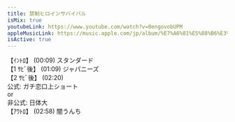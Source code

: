 ```yaml
---
title: 禁制ヒロインサバイバル
isMix: true
youtubeLink: https://www.youtube.com/watch?v=0engovobUPM
appleMusicLink: https://music.apple.com/jp/album/%E7%A6%81%E5%88%B6%E3%83%92%E3%83%AD%E3%82%A4%E3%83%B3%E3%82%B5%E3%83%90%E3%82%A4%E3%83%90%E3%83%AB/1718410868?&i=1718410980
isActive: true
---
```


【ｲﾝﾄﾛ】 <t s=9>(00:09)</t> スタンダード<br />
【1 ｻﾋﾞ後】 <t s=69>(01:09)</t> ジャパニーズ<br />
【2 ｻﾋﾞ後】 <t s=140>(02:20)</t> <br />
公式: ガチ恋口上ショート<br />
or<br />
非公式: 日体大<br />
【ｱｳﾄﾛ】 <t s=178>(02:58)</t> 闇うんち<br />
